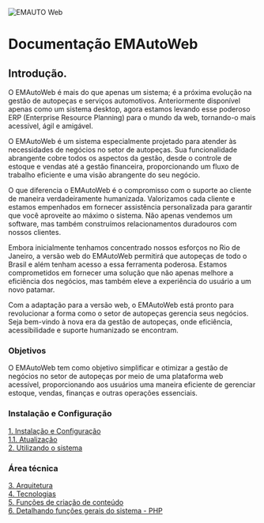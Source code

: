 ![EMAUTO Web](https://www.emsoft.inf.br/wp-content/uploads/2018/08/logo_horizontal_160x40.png)
# Documentação EMAutoWeb
## Introdução.

O EMAutoWeb é mais do que apenas um sistema; é a próxima evolução na gestão de autopeças e serviços automotivos. Anteriormente disponível apenas como um sistema desktop, agora estamos levando esse poderoso ERP (Enterprise Resource Planning) para o mundo da web, tornando-o mais acessível, ágil e amigável.

O EMAutoWeb é um sistema especialmente projetado para atender às necessidades de negócios no setor de autopeças. Sua funcionalidade abrangente cobre todos os aspectos da gestão, desde o controle de estoque e vendas até a gestão financeira, proporcionando um fluxo de trabalho eficiente e uma visão abrangente do seu negócio. 

O que diferencia o EMAutoWeb é o compromisso com o suporte ao cliente de maneira verdadeiramente humanizada. Valorizamos cada cliente e estamos empenhados em fornecer assistência personalizada para garantir que você aproveite ao máximo o sistema. Não apenas vendemos um software, mas também construímos relacionamentos duradouros com nossos clientes.

Embora inicialmente tenhamos concentrado nossos esforços no Rio de Janeiro, a versão web do EMAutoWeb permitirá que autopeças de todo o Brasil e além tenham acesso a essa ferramenta poderosa. Estamos comprometidos em fornecer uma solução que não apenas melhore a eficiência dos negócios, mas também eleve a experiência do usuário a um novo patamar.

Com a adaptação para a versão web, o EMAutoWeb está pronto para revolucionar a forma como o setor de autopeças gerencia seus negócios. Seja bem-vindo à nova era da gestão de autopeças, onde eficiência, acessibilidade e suporte humanizado se encontram.

### Objetivos
O EMAutoWeb tem como objetivo simplificar e otimizar a gestão de negócios no setor de autopeças por meio de uma plataforma web acessível, proporcionando aos usuários uma maneira eficiente de gerenciar estoque, vendas, finanças e outras operações essenciais.


### Instalação e Configuração

[1. Instalação e Configuração](docs/config/config.md)<br>
[1.1. Atualização](docs/instalacao/atualizacao.md)<br>
[2. Utilizando o sistema](docs/uso/uso.md)<br>


### Área técnica

[3. Arquitetura](docs/system/system.md)<br>
[4. Tecnologias](docs/system/tecnologias.md)<br>
[5. Funções de criação de conteúdo](docs/system/funcoes-nativas-construcao.md)<br>
[6. Detalhando funções gerais do sistema - PHP](docs/system/funcoes-php.md)<br>




